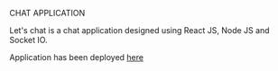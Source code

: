 CHAT APPLICATION

Let's chat is a chat application designed using React JS, Node JS and Socket IO.

Application has been deployed [here](https://vigilant-turing-5d0f87.netlify.app/)
